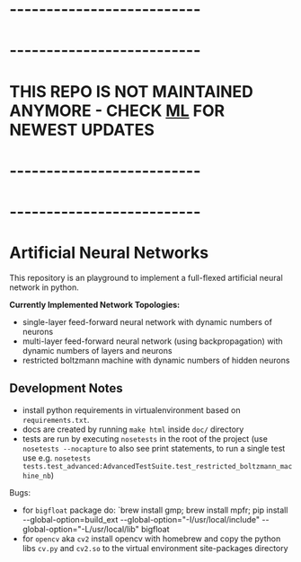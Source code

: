# --------------------------
# --------------------------

# THIS REPO IS NOT MAINTAINED ANYMORE - CHECK [ML](https://github.com/PaulEnglert/ML) FOR NEWEST UPDATES

# --------------------------
# --------------------------



# Artificial Neural Networks

This repository is an playground to implement a full-flexed artificial neural network in python.

**Currently Implemented Network Topologies:**

* single-layer feed-forward neural network with dynamic numbers of neurons
* multi-layer feed-forward neural network (using backpropagation) with dynamic numbers of layers and neurons
* restricted boltzmann machine with dynamic numbers of hidden neurons


## Development Notes
* install python requirements in virtualenvironment based on `requirements.txt`.
* docs are created by running `make html` inside `doc/` directory
* tests are run by executing `nosetests` in the root of the project (use `nosetests --nocapture` to also see print statements, to run a single test use e.g. `nosetests tests.test_advanced:AdvancedTestSuite.test_restricted_boltzmann_machine_nb`)

Bugs:

* for `bigfloat` package do: `brew install gmp; brew install mpfr; pip install --global-option=build_ext --global-option="-I/usr/local/include" --global-option="-L/usr/local/lib" bigfloat
* for `opencv` aka `cv2` install opencv with homebrew and copy the python libs `cv.py` and `cv2.so` to the virtual environment site-packages directory